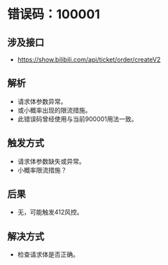 # 错误码：100001

## 涉及接口
- https://show.bilibili.com/api/ticket/order/createV2

## 解析
- 请求体参数异常。
- 或小概率出现的限流措施。
- 此错误码曾经使用与当前900001用法一致。

## 触发方式
- 请求体参数缺失或异常。
- 小概率限流措施？

## 后果
- 无，可能触发412风控。

## 解决方式
- 检查请求体是否正确。